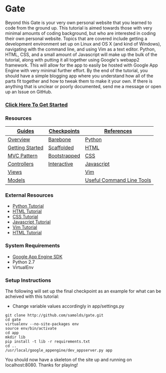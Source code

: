 # Gate
Beyond this Gate is your very own personal website that you learned to code from the
ground up. This tutorial is aimed towards those with very minimal amounts of coding
background, but who are interested in coding their own personal website. Topics that
are covered include getting a development environment set up on Linux and OS X (and
kind of Windows), navigating with the command line, and using Vim as a text editor.
Python, HTML, CSS, and a small amount of Javascript will make up the bulk of the
tutorial, along with putting it all together using Google's webapp2 framework. This
will allow for the app to easily be hosted with Google App Engine with very minimal
further effort. By the end of the tutorial, you should have a simple blogging app
where you understand how all of the parts fit together and how to tweak them to make
it your own. If there is anything that is unclear or poorly documented, send me a
message or open up an Issue on GitHub.


### [Click Here To Get Started](http://samolds.github.io/gate)


### Resources
[Guides](http://samolds.github.io/gate) | [Checkpoints](checkpoints) | [References](http://samolds.github.io/gate)
--- | --- | ---
[Overview](http://samolds.github.io/gate) | [Barebone](checkpoints/barebone) | [Python](http://samolds.github.io/gate)
[Getting Started](http://samolds.github.io/gate) | [Scaffolded](checkpoints/scaffolded) | [HTML](http://samolds.github.io/gate)
[MVC Pattern](http://samolds.github.io/gate) | [Bootstrapped](checkpoints/bootstrapped) | [CSS](http://samolds.github.io/gate)
[Controllers](http://samolds.github.io/gate) | [Interactive](checkpoints/interactive) | [Javascript](http://samolds.github.io/gate)
[Views](http://samolds.github.io/gate) |  | [Vim](http://samolds.github.io/gate)
[Models](http://samolds.github.io/gate) |  | [Useful Command Line Tools](http://samolds.github.io/gate)


### External Resources
* [Python Tutorial](#)
* [HTML Tutorial](#)
* [CSS Tutorial](#)
* [Javascript Tutorial](#)
* [Vim Tutorial](#)
* [HTML Tutorial](#)


### System Requirements
* [Google App Engine SDK](http://developers.google.com/appengine/downloads)
* Python 2.7
* VirtualEnv


### Setup Instructions
The following will set up the final checkpoint as an example for what can be
acheived with this tutorial:

* Change variable values accordingly in app/settings.py

```
git clone http://github.com/samolds/gate.git
cd gate
virtualenv --no-site-packages env
source env/bin/activate
cd app
mkdir lib
pip install -t lib -r requirements.txt
cd ..
/usr/local/google_appengine/dev_appserver.py app
```

You should now have a skeleton of the site up and running on localhost:8080.
Thanks for playing!
